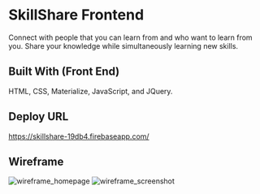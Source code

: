 # SkillShare Frontend
Connect with people that you can learn from and who want to learn from you. Share your knowledge while simultaneously learning new skills.


## Built With (Front End)
HTML, CSS, Materialize, JavaScript, and JQuery.

## Deploy URL
https://skillshare-19db4.firebaseapp.com/


## Wireframe

![wireframe_homepage](https://user-images.githubusercontent.com/26422332/29132626-14554c00-7cee-11e7-83e6-a5ce63445722.png)
![wireframe_screenshot](https://user-images.githubusercontent.com/26422332/29132634-1eb214c6-7cee-11e7-994e-4c4fbd69910b.png)
